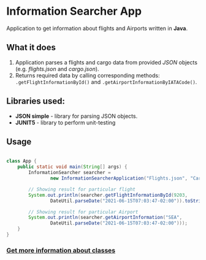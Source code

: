 # Information Searcher App

Application to get information about flights and Airports written in **Java**.

## What it does

1. Application parses a flights and cargo data from provided *JSON* objects (e.g. *flights.json* and *cargo.json*).
2. Returns required data by calling corresponding methods: `.getFlightInformationById()` 
and `.getAirportInformationByIATACode()`.

Libraries used:
-

- **JSON simple** - library for parsing JSON objects.
- **JUNIT5** - library to perform unit-testing

## Usage

```Java

class App {
    public static void main(String[] args) {
        InformationSearcher searcher =
                new InformationSearcherApplication("Flights.json", "Cargos.json");

        // Showing result for particular flight
        System.out.println(searcher.getFlightInformationById(9203,
                DateUtil.parseDate("2021-06-15T07:03:47-02:00")).toString());

        // Showing result for particular Airport
        System.out.println(searcher.getAirportInformation("SEA",
                DateUtil.parseDate("2021-06-15T07:03:47-02:00")));
    }
}
```

### [Get more information about classes](https://github.com/ShockJake/InformationSearcherApp/tree/master/src/main/java "Classes")


